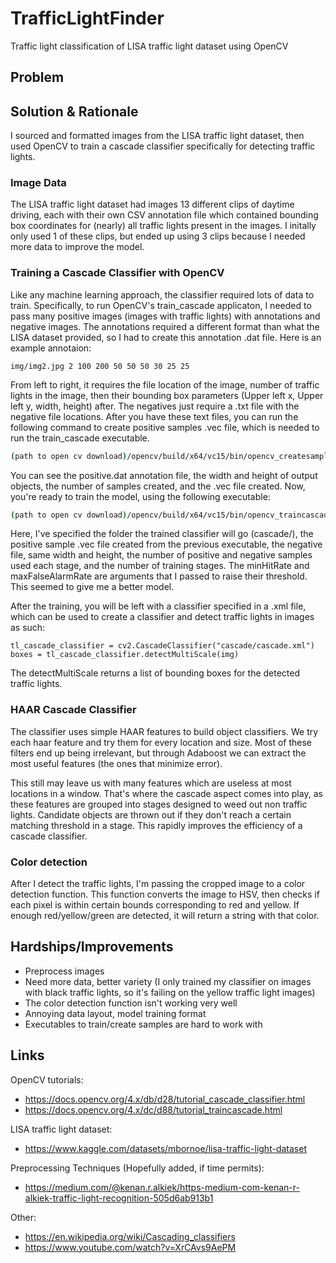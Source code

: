 # TrafficLightFinder
Traffic light classification of LISA traffic light dataset using OpenCV

## Problem

## Solution & Rationale
I sourced and formatted images from the LISA traffic light dataset, then used OpenCV to train a cascade classifier specifically for detecting traffic lights. 

### Image Data
The LISA traffic light dataset had images 13 different clips of daytime driving, each with their own CSV annotation file which contained bounding box coordinates for (nearly) all traffic lights present in the images. I initally only used 1 of these clips, but ended up using 3 clips because I needed more data to improve the model.

### Training a Cascade Classifier with OpenCV
Like any machine learning approach, the classifier required lots of data to train. Specifically, to run OpenCV's train_cascade applicaton, I needed to pass many positive images (images with traffic lights) with annotations and negative images. The annotations required a different format than what the LISA dataset provided, so I had to create this annotation .dat file. Here is an example annotaion:

```
img/img2.jpg 2 100 200 50 50 50 30 25 25
```

From left to right, it requires the file location of the image, number of traffic lights in the image, then their bounding box parameters (Upper left x, Upper left y, width, height) after. The negatives just require a .txt file with the negative file locations. After you have these text files, you can run the following command to create positive samples .vec file, which is needed to run the train_cascade executable.

```bash
(path to open cv download)/opencv/build/x64/vc15/bin/opencv_createsamples -info image_descriptor/positive.dat -w 20 -h 30 -num 1000 -vec image_descriptor/positive.vec
```

You can see the positive.dat annotation file, the width and height of output objects, the number of samples created, and the .vec file created. Now, you're ready to train the model, using the following executable:

```bash
(path to open cv download)/opencv/build/x64/vc15/bin/opencv_traincascade -data cascade/ -vec image_descriptor/positive.vec -bg image_descriptor/negative.txt -w 20 -h 30 -numPos 500 -numNeg 1600 -numStages 10 -minHitRate 0.998 -maxFalseAlarmRate 0.3
```

Here, I've specified the folder the trained classifier will go (cascade/), the positive sample .vec file created from the previous executable, the negative file, same width and height, the number of positive and negative samples used each stage, and the number of training stages. The minHitRate and maxFalseAlarmRate are arguments that I passed to raise their threshold. This seemed to give me a better model.


After the training, you will be left with a classifier specified in a .xml file, which can be used to create a classifier and detect traffic lights in images as such:

```
tl_cascade_classifier = cv2.CascadeClassifier("cascade/cascade.xml")
boxes = tl_cascade_classifier.detectMultiScale(img)
```

The detectMultiScale returns a list of bounding boxes for the detected traffic lights.

### HAAR Cascade Classifier
The classifier uses simple HAAR features to build object classifiers. We try each haar feature and try them for every location and size. Most of these filters end up being irrelevant, but through Adaboost we can extract the most useful features (the ones that minimize error). 


This still may leave us with many features which are useless at most locations in a window. That's where the cascade aspect comes into play, as these features are grouped into stages designed to weed out non traffic lights. Candidate objects are thrown out if they don't reach a certain matching threshold in a stage. This rapidly improves the efficiency of a cascade classifier.

### Color detection
After I detect the traffic lights, I'm passing the cropped image to a color detection function. This function converts the image to HSV, then checks if each pixel is within certain bounds corresponding to red and yellow. If enough red/yellow/green are detected, it will return a string with that color.
## Hardships/Improvements
- Preprocess images
- Need more data, better variety (I only trained my classifier on images with black traffic lights, so it's failing on the yellow traffic light images)
- The color detection function isn't working very well
- Annoying data layout, model training format
- Executables to train/create samples are hard to work with


## Links
OpenCV tutorials:
- https://docs.opencv.org/4.x/db/d28/tutorial_cascade_classifier.html
- https://docs.opencv.org/4.x/dc/d88/tutorial_traincascade.html


LISA traffic light dataset:
- https://www.kaggle.com/datasets/mbornoe/lisa-traffic-light-dataset


Preprocessing Techniques (Hopefully added, if time permits):
- https://medium.com/@kenan.r.alkiek/https-medium-com-kenan-r-alkiek-traffic-light-recognition-505d6ab913b1


Other:
- https://en.wikipedia.org/wiki/Cascading_classifiers
- https://www.youtube.com/watch?v=XrCAvs9AePM
